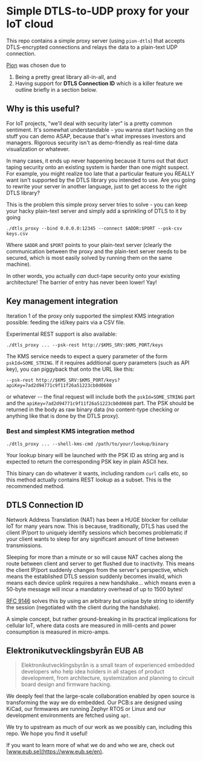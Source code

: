 # Simple DTLS-to-UDP proxy for your IoT cloud

This repo contains a simple proxy server (using `pion-dtls`) that accepts
DTLS-encrypted connections and relays the data to a plain-text UDP connection.

[Pion](https://github.com/pion/) was chosen due to

1. Being a pretty great library all-in-all, and
2. Having support for **DTLS Connection ID** which is a killer feature we
   outline briefly in a section below.


## Why is this useful?

For IoT projects, "we'll deal with security later" is a pretty common sentiment.
It's somewhat understandable - you wanna start hacking on the stuff you can demo
ASAP, because that's what impresses investors and managers. Rigorous security
isn't as demo-friendly as real-time data visualization or whatever.

In many cases, it ends up never happening because it turns out that duct taping
security onto an existing system is harder than one might suspect. For example,
you might realize too late that a particular feature you REALLY want isn't
supported by the DTLS library you intended to use. Are you going to rewrite your
server in another language, just to get access to the right DTLS library?

This is the problem this simple proxy server tries to solve - you can keep your
hacky plain-text server and simply add a sprinkling of DTLS to it by going

```
./dtls_proxy --bind 0.0.0.0:12345 --connect $ADDR:$PORT --psk-csv keys.csv
```

Where `$ADDR` and `$PORT` points to your plain-text server (clearly the
communication between the proxy and the plain-text server needs to be secured,
which is most easily solved by running them on the same machine).

In other words, you actually *can* duct-tape security onto your existing
architecture! The barrier of entry has never been lower! Yay!


## Key management integration

Iteration 1 of the proxy only supported the simplest KMS integration possible:
feeding the id/key pairs via a CSV file.

Experimental REST support is also available:

```
./dtls_proxy ... --psk-rest http://$KMS_SRV:$KMS_PORT/keys
```

The KMS service needs to expect a query parameter of the form
`pskId=SOME_STRING`. If it requires additional query parameters (such as API
key), you can piggyback that onto the URL like this:

```
--psk-rest http://$KMS_SRV:$KMS_PORT/keys?apiKey=7ad2d94771c9f11f26a51223cb0d0608
```

or whatever -- the final request will include both the `pskId=SOME_STRING` part
and the `apiKey=7ad2d94771c9f11f26a51223cb0d0608` part. The PSK should be
returned in the body as raw binary data (no content-type checking or anything
like that is done by the DTLS proxy).

### Best and simplest KMS integration method

```
./dtls_proxy ... --shell-kms-cmd /path/to/your/lookup/binary
```

Your lookup binary will be launched with the PSK ID as string arg and is
expected to return the corresponding PSK key in plain ASCII hex.

This binary can do whatever it wants, including random `curl` calls etc, so this
method actually contains REST lookup as a subset. This is the recommended
method.

## DTLS Connection ID

Network Address Translation (NAT) has been a HUGE blocker for cellular IoT for
many years now. This is because, traditionally, DTLS has used the client IP/port
to uniquely identify sessions which becomes problematic if your client wants to
sleep for any significant amount of time between transmissions.

Sleeping for more than a minute or so will cause NAT caches along the route
between client and server to get flushed due to inactivity. This means the
client IP/port suddenly changes from the server's perspective, which means the
established DTLS session suddenly becomes invalid, which means each device
uplink requires a new handshake... which means even a 50-byte message will incur
a mandatory overhead of up to 1500 bytes!

[RFC 9146](https://datatracker.ietf.org/doc/rfc9146/) solves this by using an
arbitrary but unique byte string to identify the session (negotiated with the
client during the handshake).

A simple concept, but rather ground-breaking in its practical implications for
cellular IoT, where data costs are measured in milli-cents and power consumption
is measured in micro-amps.


## Elektronikutvecklingsbyrån EUB AB

> Elektronikutvecklingsbyrån is a small team of experienced embedded developers
> who help idea holders in all stages of product development, from architecture,
> systemization and planning to circuit board design and firmware hacking.

We deeply feel that the large-scale collaboration enabled by open source is
transforming the way we do embedded. Our PCB:s are designed using KiCad, our
firmwares are running Zephyr RTOS or Linux and our development environments are
fetched using `apt`.

We try to upstream as much of our work as we possibly can, including this repo.
We hope you find it useful!

If you want to learn more of what we do and who we are, check out
[www.eub.se](https://www.eub.se/en).
